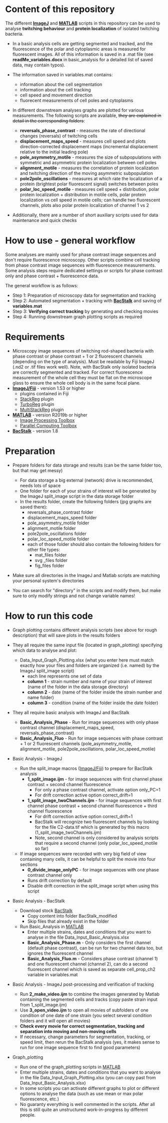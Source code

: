 # Content of this repository

The different [**ImageJ**](https://fiji.sc/) and [**MATLAB**](https://ch.mathworks.com/products/matlab.html) scripts in this repository can be used to analyse **twitching behaviour** and **protein localization** of isolated twitching bacteria. 

* In a basic analysis cells are getting segmented and tracked, and the fluorescence of the polar and cytoplasmic areas is measured for fluorescent images. All of this information is saved in a .mat file (see **readMe_variables.docx** in basic_analysis for a detailed list of saved data, may contain typos).

* The information saved in variables.mat contains:
  * information about the cell segmentation
  * information about the cell tracking
  * cell speed and movement direction
  * fluorecent measurements of cell poles and cytoplasms
  
* In different downstream analyses graphs are plotted for various measurements. The following scripts are available, <s>they are explained in detail in the corresponding folders</s>:
  * **reversals_phase_contrast** - measures the rate of directional changes (reversals) of twitching cells
  * **displacement_maps_speed** - measures cell speed and plots direction-corrected displacement maps (incremental displacement relative to the initial leading pole)
  * **pole_asymmetry_motile** - measures the size of subpopulations with symmetric and asymmetric protein localization between cell poles 
  * **alignment_motile** - measures the correlation of protein localization and twitching direction of the moving asymmetric subpopulation
  * **pole2pole_oscillations** - measures at which rate the localization of a protein (brightest polar fluorescent signal) switches between poles 
  * **polar_loc_speed_motile** - measures cell speed + distribution, polar protein localization + distribution in motile cells, polar protein localization vs cell speed in motile cells; can handle two fluorescent channels, plots also polar protein localization of channel 1 vs 2  
  
* Additionally, there are a number of short auxiliary scripts used for data maintenance and quick checks 
 
 
 # How to use - general workflow
 
Some analyses are mainly used for phase contrast image sequences and don't require fluorescence microscopy. Other scripts combine cell tracking from phase contrast image sequences with fluorescence measurements. Some analysis steps require dedicated settings or scripts for phase contrast only and phase contrast + fluorescence data.

The general workflow is as follows: 
 * Step 1: Preparation of microscopy data for segmentation and tracking
 * Step 2: Automated segmentation + tracking with [**BacStalk**](https://drescherlab.org/data/bacstalk/docs/index.html) and saving of **variables.mat**
 * Step 3: **Verifying correct tracking** by generating and checking movies
 * Step 4: Running downstream graph plotting scripts as required 
 
 # Requirements
 
 * Microscopy image sequences of twitching rod-shaped bacteria with phase contrast or phase contrast + 1 or 2 fluorescent channels (depending on the type of analysis). Must be readable by Fiji ImageJ (.nd2 or .tif files work well). Note, with BacStalk only isolated bacteria are correctly segmented and tracked. For correct fluorescence measurement of the whole cell they must be flat on the microscope glass to ensure the whole cell body is in the same focal plane. 
 * [**ImageJ/Fiji**](https://fiji.sc/) - version 1.53 or higher
   * plugins contained in Fiji
   * [StackReg](http://bigwww.epfl.ch/thevenaz/stackreg/) plugin
   * [TurboReg](http://bigwww.epfl.ch/thevenaz/turboreg/) plugin
   * [MultiStackReg](https://biii.eu/multistackreg) plugin
 * [**MATLAB**](https://ch.mathworks.com/products/matlab.html) - version R2019b or higher
   * [Image Processing Toolbox](https://ch.mathworks.com/products/image.html)
   * [Parallel Computing Toolbox](https://ch.mathworks.com/products/parallel-computing.html?s_tid=srchtitle_Parallel%20Processing%20Toolbox_1)
 * [**BacStalk**](https://drescherlab.org/data/bacstalk/docs/index.html) - version 1.8
 
# Preparation

* Prepare folders for data storage and results (can be the same folder too, but that may get messy)
  * For data storage a big external (network) drive is recommended, needs lots of space
  * One folder for each of your strains of interest will be generated by the ImageJ split_image script in the data storage folder
  * In the results folder, create the following folders (jpg graphs are saved there):
	* reversals_phase_contrast folder
	* displacement_maps_speed folder
	* pole_asymmetry_motile folder
	* alignment_motile folder
	* pole2pole_oscillations folder
	* polar_loc_speed_motile folder
	* each of those folder should also contain the following folders for other file types:
		* mat_files folder
		* svg _files folder
		* fig_files folder

* Make sure all directories in the ImageJ and Matlab scripts are matching your personal system's directories
* You can search for "directory" in the scripts and modify them, but make sure to only modify strings and not change variable names!

# How to run this code

* Graph plotting contains different analysis scripts (see above for rough description) that will save plots in the results folders
* They all require the same input file (located in graph_plotting) specifying which data to analyse and plot:
	* Data_Input_Graph_Plotting.xlsx (what you enter here must match exactly how your files and folders are organized (i.e. named) by the ImageJ split_image script)
      * each line represents one set of data
      * **column 1** - strain number and name of your strain of interest (name of the folder in the data storage directory)
      * **column 2** - date (name of the folder inside the strain number and name folder)
      * **column 3** - condition (name of the folder inside the date folder)
* They all require basic analysis with ImageJ and BacStalk
  * **Basic_Analysis_Phase** - Run for image sequences with only phase contrast channel (displacement_maps_speed, reversals_phase_contrast)
  * **Basic_Analysis_Fluo** - Run for image sequences with  phase contrast + 1 or 2 fluorescent channels (pole_asymmetry_motile, alignment_motile, pole2pole_oscillations, polar_loc_speed_motile)


* Basic Analysis - ImageJ
  * Run the split_image macros ([ImageJ/Fiji](https://fiji.sc/)) to prepare for BacStalk analysis
    * **1_split_image.ijm** - for image sequences with first channel phase contrast + second channel fluorescence 
	  * For only a phase contrast channel, activate option only_PC=1
	  * For drift correction active option correct_drift=1
	* **1_split_image_twoChannels.ijm** - for image sequences with first channel phase contrast + second channel fluorescence + third channel fluorescence 
	  * For drift correction active option correct_drift=1
	  * BacStalk will recognize two fluorescent channels by looking for the file C2-data.tif which is generated by this macro (1_split_image_twoChannels.ijm)
	  * Note, second channel is only considered by analysis scripts that require a second channel (only polar_loc_speed_motile so far)
  * If image sequences were recorded with very big field of view containing many cells, it can be helpful to split the movie into four sections
    * **0_divide_image_onlyPC** - for image sequences with one phase contrast channel only
	* Runs drift correction by default
	* Disable drift correction in the split_image script when using this script

* Basic Analysis - BacStalk
  * Download stock [BacStalk](https://drescherlab.org/data/bacstalk/docs/index.html)
	* Copy content into folder BacStalk_modified
	* Skip files that already exist in the folder
  * Run Basic_Analysis in [MATLAB](https://ch.mathworks.com/products/matlab.html)
    * Enter multiple strains, dates and conditions that you want to analyse in the file Data_Input_Basic_Analysis.xlsx
    * **Basic_Analysis_Phase.m** - Only considers the first channel (default phase contrast), can be run for two channel data too, but ignores the fluorescent channel
    * **Basic_Analysis_Fluo.m** - Considers phase contrast (channel 1) and one fluorescent channel (channel 2), can do a second fluorescent channel which is saved as separate cell_prop_ch2 variable in variables.mat
	
* Basic Analysis - ImageJ post-processing and verification of tracking
  * Run **2_make_video.ijm** to combine the images generated by Matlab containing the segmented cells and tracks (copy paste strain input from 1_split_image.ijm)
  * Use **3_open_video.ijm** to open all movies of subfolders of one condition of one date of one strain (you select several condition folders and it will open all movies)
  * **Check every movie for correct segmentation, tracking and separation into moving and non-moving cells**
  * If necessary, change parameters for segmentation, tracking, or speed limit, then rerun the BacStalk analysis (yes, it makes sense to run for one image sequence first to find good parameters)
  
* Graph_plotting
  * Run one of the graph_plotting scripts in [MATLAB](https://ch.mathworks.com/products/matlab.html)
  * Enter multiple strains, dates and conditions that you want to analyse in the file Data_Input_Graph_Plotting.xlsx (you can copy past from Data_Input_Basic_Analysis.xlsx)
  * In some scripts you can activate different graphs to plot or different options to analyse the data (such as use mean or max polar fluorescence, etc.)
  * No guaranty everything is well commented in the scripts. After all this is still quite an unstructured work-in-progress by different people.
